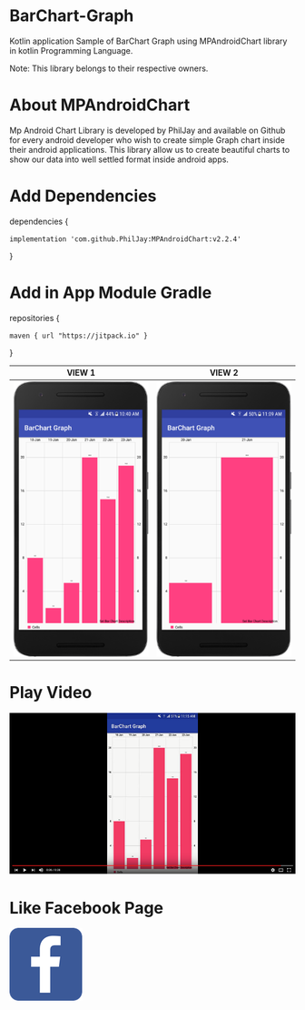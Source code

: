 # BarChart-Graph
Kotlin application Sample of BarChart Graph using MPAndroidChart library in kotlin Programming Language.

Note: This library belongs to their respective owners.

# About MPAndroidChart
Mp Android Chart Library is developed by PhilJay and available on Github for every android developer who wish to create simple Graph chart inside their android applications. This library allow us to create beautiful charts to show our data into well settled format inside android apps.

# Add Dependencies
dependencies {

    implementation 'com.github.PhilJay:MPAndroidChart:v2.2.4' 
}

# Add in App Module Gradle
repositories {

    maven { url "https://jitpack.io" }
}

VIEW 1                                         |  VIEW 2 |
:--------------------------------------------------------:|:------------------------------------:
![](https://github.com/AndroidCodility/Barchart-Graph/blob/master/design/graph.png?raw=true)  |  ![](https://github.com/AndroidCodility/Barchart-Graph/blob/master/design/bar_zoom.png?raw=true) 

# Play Video
[![](https://github.com/AndroidCodility/Barchart-Graph/blob/master/design/barchart_video.png?raw=true)](https://youtu.be/mb3Y4reibCc "Click here to watch")

# Like Facebook Page
[![](https://github.com/AndroidCodility/Barchart-Graph/blob/master/design/fb.png?raw=true)](https://www.facebook.com/androidcodility/ "Click here")
